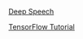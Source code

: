 [Deep Speech](https://arxiv.org/abs/1412.5567)

[TensorFlow Tutorial](https://www.youtube.com/watch?v=yX8KuPZCAMo&t=77s)
